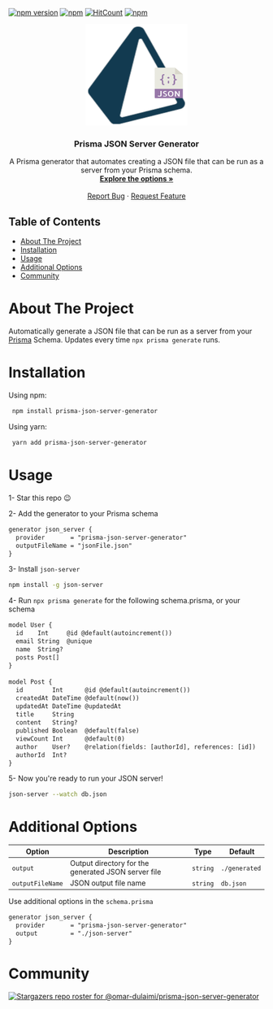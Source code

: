 [![npm version](https://badge.fury.io/js/prisma-json-server-generator.svg)](https://badge.fury.io/js/prisma-json-server-generator)
[![npm](https://img.shields.io/npm/dt/prisma-json-server-generator.svg)](https://www.npmjs.com/package/prisma-json-server-generator)
[![HitCount](https://hits.dwyl.com/omar-dulaimi/prisma-json-server-generator.svg?style=flat)](http://hits.dwyl.com/omar-dulaimi/prisma-json-server-generator)
[![npm](https://img.shields.io/npm/l/prisma-json-server-generator.svg)](LICENSE)

<p align="center">
  <a href="https://github.com/omar-dulaimi/prisma-json-server-generator">
    <img src="https://raw.githubusercontent.com/omar-dulaimi/prisma-json-server-generator/master/logo.png" alt="Logo" width="200" height="200">
  </a>
  <h3 align="center">Prisma JSON Server Generator</h3>
  <p align="center">
    A Prisma generator that automates creating a JSON file that can be run as a server from your Prisma schema.
    <br />
    <a href="https://github.com/omar-dulaimi/prisma-json-server-generator#additional-options"><strong>Explore the options »</strong></a>
    <br />
    <br />
    <a href="https://github.com/omar-dulaimi/prisma-json-server-generator/issues/new?template=bug_report.yml">Report Bug</a>
    ·
    <a href="https://github.com/omar-dulaimi/prisma-json-server-generator/issues/new?template=feature_request.md">Request Feature</a>
  </p>
</p>

## Table of Contents

- [About The Project](#about-the-project)
- [Installation](#installation)
- [Usage](#usage)
- [Additional Options](#additional-options)
- [Community](#community)

# About The Project

Automatically generate a JSON file that can be run as a server from your [Prisma](https://github.com/prisma/prisma) Schema. Updates every time `npx prisma generate` runs.

# Installation

Using npm:

```bash
 npm install prisma-json-server-generator
```

Using yarn:

```bash
 yarn add prisma-json-server-generator
```

# Usage

1- Star this repo 😉

2- Add the generator to your Prisma schema

```prisma
generator json_server {
  provider       = "prisma-json-server-generator"
  outputFileName = "jsonFile.json"
}
```

3- Install `json-server`

```bash
npm install -g json-server
```

4- Run `npx prisma generate` for the following schema.prisma, or your schema

```prisma
model User {
  id    Int     @id @default(autoincrement())
  email String  @unique
  name  String?
  posts Post[]
}

model Post {
  id        Int      @id @default(autoincrement())
  createdAt DateTime @default(now())
  updatedAt DateTime @updatedAt
  title     String
  content   String?
  published Boolean  @default(false)
  viewCount Int      @default(0)
  author    User?    @relation(fields: [authorId], references: [id])
  authorId  Int?
}
```

5- Now you're ready to run your JSON server!

```bash
json-server --watch db.json
```

# Additional Options

| Option           |  Description                                                 | Type      |  Default      |
| ---------------- | ------------------------------------------------------------ | --------- | ------------- |
| `output`         | Output directory for the generated JSON server file          | `string`  | `./generated` |
| `outputFileName` | JSON output file name                                        | `string`  | `db.json`     |

Use additional options in the `schema.prisma`

```prisma
generator json_server {
  provider       = "prisma-json-server-generator"
  output         = "./json-server"
}
```
# Community
[![Stargazers repo roster for @omar-dulaimi/prisma-json-server-generator](https://reporoster.com/stars/omar-dulaimi/prisma-json-server-generator)](https://github.com/omar-dulaimi/prisma-json-server-generator/stargazers)
